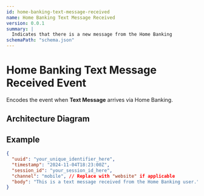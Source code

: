 ```yaml
---
id: home-banking-text-message-received
name: Home Banking Text Message Received
version: 0.0.1
summary: |
  Indicates that there is a new message from the Home Banking
schemaPath: "schema.json"
---
```


# Home Banking Text Message Received Event

Encodes the event when **Text Message** arrives via Home Banking.

## Architecture Diagram

<NodeGraph />

<SchemaViewer file="schema.json" />

## Example

```json title="Text Message Example"
{
  "uuid": "your_unique_identifier_here",
  "timestamp": "2024-11-04T18:23:00Z",
  "session_id": "your_session_id_here",
  "channel": "mobile", // Replace with "website" if applicable
  "body": "This is a text message received from the Home Banking user."
}
```
